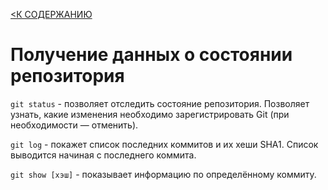 [<К  СОДЕРЖАНИЮ](/readme.md)

# Получение данных о состоянии репозитория

`git status` - позволяет отследить состояние репозитория. Позволяет узнать, какие изменения необходимо зарегистрировать Git (при необходимости — отменить).

`git log` - покажет список последних коммитов и их хеши SHA1. Список выводится начиная с последнего коммита.

`git show [хэш]` - показывает информацию по определённому коммиту.